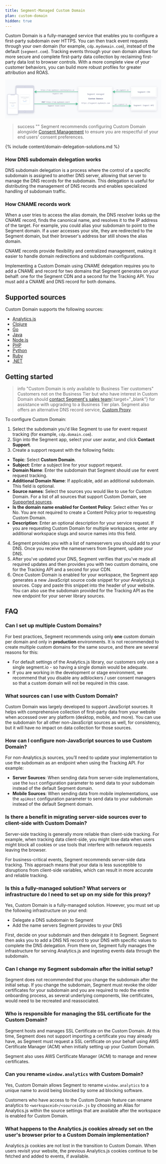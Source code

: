 ```yaml
---
title: Segment-Managed Custom Domain
plan: custom-domain
hidden: true
---
```


Custom Domain is a fully-managed service that enables you to configure a first-party subdomain over HTTPS.  You can then track event requests through your own domain (for example, `cdp.mydomain.com`), instead of the default (`segment.com`). Tracking events through your own domain allows for more secure and complete first-party data collection by reclaiming first-party data lost to browser controls. With a more complete view of your customer behaviors, you can build more robust profiles for greater attribution and ROAS.  


![A graphic that shows how Internet traffic moves back and forth from your domain, to your custom domain, then to Segment's CDN and Ingest APIs.](images/custom-domain.png)

> success ""
> Segment recommends configuring Custom Domain alongside [Consent Management](/docs/privacy/consent-management/) to ensure you are respectful of your end users' consent preferences.

{% include content/domain-delegation-solutions.md %}

### How DNS subdomain delegation works
DNS subdomain delegation is a process where the control of a specific subdomain is assigned to another DNS server, allowing that server to manage the DNS records for the subdomain. This delegation is useful for distributing the management of DNS records and enables specialized handling of subdomain traffic.

### How CNAME records work
When a user tries to access the alias domain, the DNS resolver looks up the CNAME record, finds the canonical name, and resolves it to the IP address of the target. For example, you could alias your subdomain to point to the Segment domain. If a user accesses your site, they are redirected to the Segment domain, but their browser's address bar still shows the alias domain.

CNAME records provide flexibility and centralized management, making it easier to handle domain redirections and subdomain configurations. 

Implementing a Custom Domain using CNAME delegation requires you to add a CNAME and record for two domains that Segment generates on your behalf: one for the Segment CDN and a second for the Tracking API. You must add a CNAME and DNS record for both domains. 

## Supported sources

Custom Domain supports the following sources: 
- [Analytics.js](docs/connections/sources/catalog/libraries/website/javascript/)
- [Clojure](/docs/connections/sources/catalog/libraries/server/clojure/)
- [Go](/docs/connections/sources/catalog/libraries/server/go/)
- [Java](/docs/connections/sources/catalog/libraries/server/java/)
- [Node.js](/docs/connections/sources/catalog/libraries/server/node/)
- [PHP](/docs/connections/sources/catalog/libraries/server/php/)
- [Python](/docs/connections/sources/catalog/libraries/server/python/)
- [Ruby](/docs/connections/sources/catalog/libraries/server/ruby/)
- [.NET](/docs/connections/sources/catalog/libraries/server/net/)

## Getting started

> info "Custom Domain is only available to Business Tier customers"
> Customers not on the Business Tier but who have interest in Custom Domain should [contact Segment's sales team](https://segment.com/demo/){:target="_blank”} for assistance with upgrading to a Business Tier plan. Segment also offers an alternative DNS record service, [Custom Proxy](/docs/connections/sources/catalog/libraries/website/javascript/custom-proxy/).

To configure Custom Domain:
1. Select the subdomain you'd like Segment to use for event request tracking (for example, `cdp.domain.com`).
2. Sign into the Segment app, select your user avatar, and click **Contact Support**. 
3. Create a support request with the following fields: 
  - **Topic**: Select **Custom Domain**.
  - **Subject**: Enter a subject line for your support request.
  - **Domain Name**: Enter the subdomain that Segment should use for event request tracking.
  - **Additional Domain Name**: If applicable, add an additional subdomain. This field is optional.
  - **Source names**: Select the sources you would like to use for Custom Domain. For a list of all sources that support Custom Domain, see [Supported sources](#supported-sources).
  - **Is the domain name enabled for Content Policy**: Select either Yes or No. You are not required to create a Content Policy prior to requesting Custom Domain. 
  - **Description**: Enter an optional description for your service request. If you are requesting Custom Domain for multiple workspaces, enter any additional workspace slugs and source names into this field. 
4. Segment provides you with a list of nameservers you should add to your DNS. Once you receive the nameservers from Segment, update your DNS. 
5. After you've updated your DNS, Segment verifies that you've made all required updates and then provides you with two custom domains, one for the Tracking API and a second for your CDN.
6. Once Custom Domain is enabled for your workspace, the Segment app generates a new JavaScript source code snippet for your Analytics.js sources. Copy and paste this snippet into the header of your website. You can also use the subdomain provided for the Tracking API as the new endpoint for your server library sources. 

## FAQ

### Can I set up multiple Custom Domains?
For best practices, Segment recommends using only **one** custom domain per domain and only in **production** environments. It is not recommended to create multiple custom domains for the same source, and there are several reasons for this:

- For default settings of the Analytics.js library, our customers only use a single segment.io - so having a single domain would be adequate.
- If you are working in the development or stage environment, we recommend that you disable any adblockers / user consent managers so that a custom domain will not be required in this case.

### What sources can I use with Custom Domain?
Custom Domain was largely developed to support JavaScript sources. It helps with comprehensive collection of first-party data from your website when accessed over any platform (desktop, mobile, and more). You can use the subdomain for all other non-JavaScript sources as well, for consistency, but it will have no impact on data collection for those sources.  

### How can I configure non-JavaScript sources to use Custom Domain?

For non-Analytics.js sources, you’ll need to update your implementation to use the subdomain as an endpoint when using the Tracking API. For example:

- **Server Sources**: When sending data from server-side implementations, use the `host` configuration parameter to send data to your subdomain instead of the default Segment domain.
- **Mobile Sources**: When sending data from mobile implementations, use the `apiHost` configuration parameter to send data to your subdomain instead of the default Segment domain.

### Is there a benefit in migrating server-side sources over to client-side with Custom Domain?
Server-side tracking is generally more reliable than client-side tracking. For example, when tracking data client-side, you might lose data when users might block all cookies or use tools that interfere with network requests leaving the browser.

For business-critical events, Segment recommends server-side data tracking. This approach means that your data is less susceptible to disruptions from client-side variables, which can result in more accurate and reliable tracking.


### Is this a fully-managed solution? What servers or infrastructure do I need to set up on my side for this proxy? 
Yes, Custom Domain is a fully-managed solution. However, you must set up the following infrastructure on your end: 
- Delegate a DNS subdomain to Segment 
- Add the name servers Segment provides to your DNS

First, decide on your subdomain and then delegate it to Segment. Segment then asks you to add a DNS NS record to your DNS with specific values to complete the DNS delegation. From there on, Segment fully manages the infrastructure for serving Analytics.js and ingesting events data through the subdomain.

### Can I change my Segment subdomain after the initial setup?
Segment does not recommended that you change the subdomain after the initial setup. If you change the subdomain, Segment must revoke the older certificates for your subdomain and you are required to redo the entire onboarding process, as several underlying components, like certificates, would need to be recreated and reassociated. 

### Who is responsible for managing the SSL certificate for the Custom Domain?
Segment hosts and manages SSL Certificate on the Custom Domain. At this time, Segment does not support importing a certificate you may already have, as Segment must request a SSL certificate on your behalf using AWS Certificate Manager (ACM) when initially setting up your Custom Domain. 

Segment also uses AWS Certificate Manager (ACM) to manage and renew certificates.

### Can you rename `window.analytics` with Custom Domain?
Yes, Custom Domain allows Segment to rename `window.analytics` to a unique name to avoid being blocked by some ad blocking software. 

Customers who have access to the Custom Domain feature can rename analytics to `<workspaceid>/<sourceid>.js` by choosing an Alias for Analytics.js within the source settings that are available after the workspace is enabled for Custom Domain. 

### What happens to the Analytics.js cookies already set on the user's browser prior to a Custom Domain implementation?
Analytics.js cookies are not lost in the transition to Custom Domain. When users revisit your website, the previous Analytics.js cookies continue to be fetched and added to events, if available.

